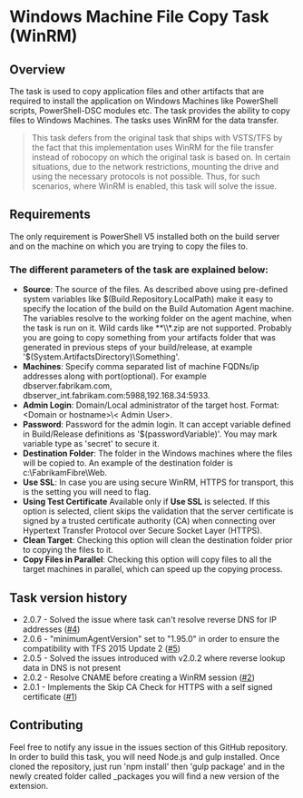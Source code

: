 # Windows Machine File Copy Task (WinRM)

## Overview

The task is used to copy application files and other artifacts that are required to install the application on Windows Machines like PowerShell scripts, PowerShell-DSC modules etc. The task provides the ability to copy files to Windows Machines. The tasks uses WinRM for the data transfer.

> This task defers from the original task that ships with VSTS/TFS by the fact that this implementation uses WinRM for the file transfer instead of robocopy on which the original task is based on.
In certain situations, due to the network restrictions, mounting the drive and using the necessary protocols is not possible. Thus, for such scenarios, where WinRM is enabled, this task will solve the issue.

## Requirements

The only requirement is PowerShell V5 installed both on the build server and on the machine on which you are trying to copy the files to.

### The different parameters of the task are explained below:

* **Source**: The source of the files. As described above using pre-defined system variables like $(Build.Repository.LocalPath) make it easy to specify the location of the build on the Build Automation Agent machine. The variables resolve to the working folder on the agent machine, when the task is run on it. Wild cards like **\\*.zip are not supported. Probably you are going to copy something from your artifacts folder that was generated in previous steps of your build/release, at example '$(System.ArtifactsDirectory)\\Something'.
* **Machines**: Specify comma separated list of machine FQDNs/ip addresses along with port(optional). For example dbserver.fabrikam.com, dbserver_int.fabrikam.com:5988,192.168.34:5933.
* **Admin Login**: Domain/Local administrator of the target host. Format: &lt;Domain or hostname&gt;\\&lt; Admin User&gt;.  
* **Password**:  Password for the admin login. It can accept variable defined in Build/Release definitions as '$(passwordVariable)'. You may mark variable type as 'secret' to secure it.
* **Destination Folder**: The folder in the Windows machines where the files will be copied to. An example of the destination folder is c:\\FabrikamFibre\\Web.
* **Use SSL**: In case you are using secure WinRM, HTTPS for transport, this is the setting you will need to flag.
* **Using Test Certificate** Available only if **Use SSL** is selected. If this option is selected, client skips the validation that the server certificate is signed by a trusted certificate authority (CA) when connecting over Hypertext Transfer Protocol over Secure Socket Layer (HTTPS).
* **Clean Target**: Checking this option will clean the destination folder prior to copying the files to it.
* **Copy Files in Parallel**: Checking this option will copy files to all the target machines in parallel, which can speed up the copying process.

## Task version history

* 2.0.7 - Solved the issue where task can't resolve reverse DNS for IP addresses ([#4](https://github.com/mmajcica/win-rm-file-copy/issues/4))
* 2.0.6 - "minimumAgentVersion" set to "1.95.0" in order to ensure the compatibility with TFS 2015 Update 2 ([#5](https://github.com/mmajcica/win-rm-file-copy/issues/5))
* 2.0.5 - Solved the issues introduced with v2.0.2 where reverse lookup data in DNS is not present
* 2.0.2 - Resolve CNAME before creating a WinRM session ([#2](https://github.com/mmajcica/win-rm-file-copy/issues/2))
* 2.0.1 - Implements the Skip CA Check for HTTPS with a self signed certificate ([#1](https://github.com/mmajcica/win-rm-file-copy/issues/1))

## Contributing

Feel free to notify any issue in the issues section of this GitHub repository. In order to build this task, you will need Node.js and gulp installed. Once cloned the repository, just run 'npm install' then 'gulp package' and in the newly created folder called _packages you will find a new version of the extension.